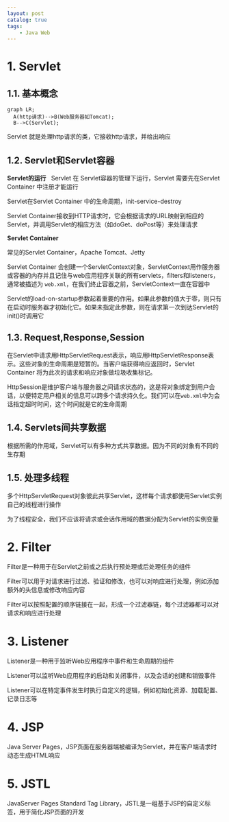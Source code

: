 ```yaml
---
layout: post   	
catalog: true 	
tags:
    - Java Web
---
```


# 1. Servlet

## 1.1. 基本概念

```mermaid
graph LR;
  A(http请求)-->B(Web服务器如Tomcat);
  B-->C(Servlet);
```

Servlet 就是处理http请求的类，它接收http请求，并给出响应
 
## 1.2. Servlet和Servlet容器

**Servlet的运行**
 
Servlet 在 Servlet容器的管理下运行，Servlet 需要先在Servlet Container 中注册才能运行 

Servlet在Servlet Container 中的生命周期，init-service-destroy

Servlet Container接收到HTTP请求时，它会根据请求的URL映射到相应的Servlet，并调用Servlet的相应方法（如doGet、doPost等）来处理请求

**Servlet Container**

常见的Servlet Container，Apache Tomcat、Jetty

Servlet Container 会创建一个ServletContext对象，ServletContext用作服务器或容器的内存并且记住与web应用程序关联的所有servlets，filters和listeners，通常被描述为 `web.xml`，在我们终止容器之前，ServletContext一直在容器中

Servlet的load-on-startup参数起着重要的作用。如果此参数的值大于零，则只有在启动时服务器才初始化它。如果未指定此参数，则在请求第一次到达Servlet的init()时调用它

## 1.3. Request,Response,Session

在Servlet中请求用HttpServletRequest表示，响应用HttpServletResponse表示。这些对象的生命周期是短暂的。当客户端获得响应返回时，Servlet Container 将为此次的请求和响应对象做垃圾收集标记。

HttpSession是维护客户端与服务器之间请求状态的，这是将对象绑定到用户会话，以便特定用户相关的信息可以跨多个请求持久化。我们可以在`web.xml`中为会话指定超时时间，这个时间就是它的生命周期

## 1.4. Servlets间共享数据

根据所需的作用域，Servlet可以有多种方式共享数据。因为不同的对象有不同的生存期

## 1.5. 处理多线程

多个HttpServletRequest对象彼此共享Servlet，这样每个请求都使用Servlet实例自己的线程进行操作

为了线程安全，我们不应该将请求或会话作用域的数据分配为Servlet的实例变量
# 2. Filter

Filter是一种用于在Servlet之前或之后执行预处理或后处理任务的组件

Filter可以用于对请求进行过滤、验证和修改，也可以对响应进行处理，例如添加额外的头信息或修改响应内容

Filter可以按照配置的顺序链接在一起，形成一个过滤器链，每个过滤器都可以对请求和响应进行处理
# 3. Listener

Listener是一种用于监听Web应用程序中事件和生命周期的组件

Listener可以监听Web应用程序的启动和关闭事件，以及会话的创建和销毁事件

Listener可以在特定事件发生时执行自定义的逻辑，例如初始化资源、加载配置、记录日志等
# 4. JSP

Java Server Pages，JSP页面在服务器端被编译为Servlet，并在客户端请求时动态生成HTML响应

# 5. JSTL

JavaServer Pages Standard Tag Library，JSTL是一组基于JSP的自定义标签，用于简化JSP页面的开发
